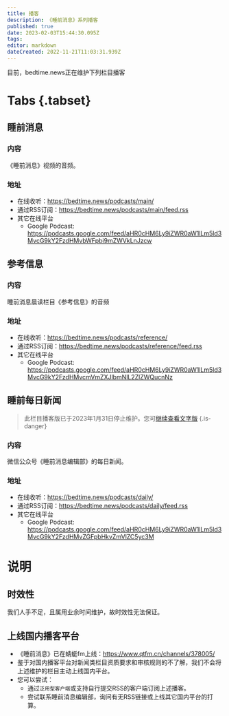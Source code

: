 ```yaml
---
title: 播客
description: 《睡前消息》系列播客
published: true
date: 2023-02-03T15:44:30.095Z
tags: 
editor: markdown
dateCreated: 2022-11-21T11:03:31.939Z
---
```


目前，bedtime.news正在维护下列栏目播客

# Tabs {.tabset}
## 睡前消息
### 内容
《睡前消息》视频的音频。

### 地址
- 在线收听：https://bedtime.news/podcasts/main/
- 通过RSS订阅：https://bedtime.news/podcasts/main/feed.rss
- 其它在线平台
	- Google Podcast: https://podcasts.google.com/feed/aHR0cHM6Ly9iZWR0aW1lLm5ld3MvcG9kY2FzdHMvbWFpbi9mZWVkLnJzcw

## 参考信息

### 内容
睡前消息晨读栏目《参考信息》的音频

### 地址
- 在线收听：https://bedtime.news/podcasts/reference/
- 通过RSS订阅：https://bedtime.news/podcasts/reference/feed.rss
- 其它在线平台
	- Google Podcast: https://podcasts.google.com/feed/aHR0cHM6Ly9iZWR0aW1lLm5ld3MvcG9kY2FzdHMvcmVmZXJlbmNlL2ZlZWQucnNz

## 睡前每日新闻

> 此栏目播客版已于2023年1月31日停止维护。您可[继续查看文字版](/daily.md)
{.is-danger}


### 内容
微信公众号《睡前消息编辑部》的每日新闻。

### 地址
- 在线收听：https://bedtime.news/podcasts/daily/
- 通过RSS订阅：https://bedtime.news/podcasts/daily/feed.rss
- 其它在线平台
	- Google Podcast: https://podcasts.google.com/feed/aHR0cHM6Ly9iZWR0aW1lLm5ld3MvcG9kY2FzdHMvZGFpbHkvZmVlZC5yc3M

# 说明
## 时效性
我们人手不足，且属用业余时间维护，故时效性无法保证。

## 上线国内播客平台
- 《睡前消息》已在蜻蜓fm上线：https://www.qtfm.cn/channels/378005/
- 鉴于对国内播客平台对新闻类栏目资质要求和审核规则的不了解，我们不会将上述维护的栏目主动上线国内平台。
- 您可以尝试：
	- 通过`泛用型客户端`或支持自行提交RSS的客户端订阅上述播客。
  - 尝试联系睡前消息编辑部，询问有无RSS链接或上线其它国内平台的打算。

